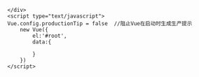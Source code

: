 <!DOCTYPE html>
<html lang="en">
<head>
    <meta charset="UTF-8">
    <meta http-equiv="X-UA-Compatible" content="IE=edge">
    <meta name="viewport" content="width=device-width, initial-scale=1.0">
    <title>title</title>
    <!-- 引入Vue -->
    <script src="../js/vue.js"></script>
</head>
<body>
    <!-- 准备好一个容器 -->
    <div id="root">
        
    </div>
    <script type="text/javascript">
    Vue.config.productionTip = false  //阻止Vue在启动时生成生产提示
        new Vue({
            el:'#root',
            data:{
                
            }
        })
    </script>
</body>
</html>